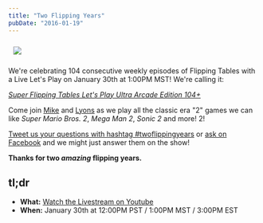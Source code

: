 ```yaml
---
title: "Two Flipping Years"
pubDate: "2016-01-19"
---
```

<img class="pull-right img-responsive" style="margin: 10px;" src="/images/blog/lyonstableflip_104promo3.gif">

We're celebrating 104 consecutive weekly episodes of Flipping Tables with a Live Let's Play on January 30th at 1:00PM MST! We're calling it:

[_Super Flipping Tables Let's Play Ultra Arcade Edition 104+_](http://www.youtube.com/c/SunriseRobot/live)

Come join [Mike](https://twitter.com/sudomichael) and [Lyons](https://twitter.com/lyonsinbeta) as we play all the classic era "2" games we can like _Super Mario Bros. 2_, _Mega Man 2_, _Sonic 2_ and more! 2!

[Tweet us your questions with hashtag #twoflippingyears](https://twitter.com/intent/tweet?text=%23twoflippingyears%20%40sudomichael%20%40lyonsinbeta) or [ask on Facebook](https://www.facebook.com/events/938982606156265/) and we might just answer them on the show!

**Thanks for two _amazing_ flipping years.**

## tl;dr

- **What:** [Watch the Livestream on Youtube](http://www.youtube.com/c/SunriseRobot/live)
- **When:** January 30th at 12:00PM PST / 1:00PM MST / 3:00PM EST
